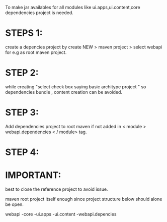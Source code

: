 To make jar availables for all modules like ui.apps,ui.content,core dependencies project is needed.

STEPS 1:
========
create a depencies project by create NEW > maven project > select webapi for e.g as root maven project.

STEP 2:
=======
while creating "select check box  saying basic architype project " so dependencies bundle , content creation can be avoided.

STEP 3:
=======
Add dependencies project to root maven if not added in < module > webapi.dependencies < / module> tag.

STEP 4:
=======

IMPORTANT:
===========
best to close the reference project  to avoid issue.

maven root project itself enough since 
project structure below should alone be open.
   
   webapi
    -core
    -ui.apps
    -ui.content
    -webapi.depencies
